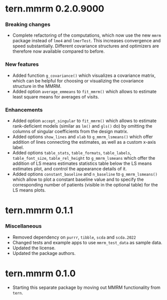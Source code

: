 # tern.mmrm 0.2.0.9000

### Breaking changes

* Complete refactoring of the computations, which now use the new `mmrm`
  package instead of `lme4` and `lmerTest`. This increases convergence
  and speed substantially. Different covariance structures and optimizers are
  therefore now available compared to before.

### New features

* Added function `g_covariance()` which visualizes a covariance matrix, which
  can be helpful for choosing or visualizing the covariance structure in the MMRM.
* Added option `average_emmeans` to `fit_mmrm()` which allows to estimate
  least square means for averages of visits.

### Enhancements

* Added option `accept_singular` to `fit_mmrm()` which allows to estimate
  rank-deficient models (similar as `lm()` and `gls()` do) by omitting the columns
  of singular coefficients from the design matrix.
* Added options `show_lines` and `xlab` to `g_mmrm_lsmeans()`
  which offer addition of lines connecting the estimates, as well as a custom
  x-axis label.
* Added options `table_stats`, `table_formats`, `table_labels`, `table_font_size`,
  `table_rel_height` to `g_mmrm_lsmeans` which offer the addition of LS means
  estimates statistics table below the LS means estimates plot, and control the
  appearance details of it.
* Added options `constant_baseline` and `n_baseline` to `g_mmrm_lsmeans()`
  which allow to plot a constant baseline value and to specify the
  corresponding number of patients (visible in the optional table) for the LS means
  plots.

# tern.mmrm 0.1.1

### Miscellaneous

* Removed dependency on `purrr`, `tibble`, `scda` and `scda.2022`
* Changed tests and example apps to use `mmrm_test_data` as sample data.
* Updated the license.
* Updated the package authors.

# tern.mmrm 0.1.0

* Starting this separate package by moving out MMRM functionality from `tern`.

